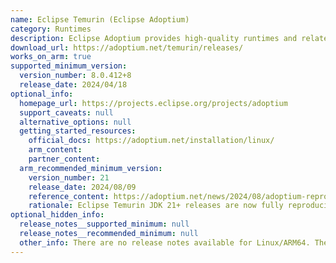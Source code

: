 ```yaml
---
name: Eclipse Temurin (Eclipse Adoptium)
category: Runtimes
description: Eclipse Adoptium provides high-quality runtimes and related technology to use within the Java ecosystem. The Eclipse Adoptium project is a continuation of the original AdoptOpenJDK mission, and Eclipse Temurin is the OpenJDK distribution from Adoptium.
download_url: https://adoptium.net/temurin/releases/
works_on_arm: true
supported_minimum_version:
  version_number: 8.0.412+8
  release_date: 2024/04/18
optional_info:
  homepage_url: https://projects.eclipse.org/projects/adoptium
  support_caveats: null
  alternative_options: null
  getting_started_resources:
    official_docs: https://adoptium.net/installation/linux/
    arm_content:
    partner_content:
  arm_recommended_minimum_version:
    version_number: 21
    release_date: 2024/08/09
    reference_content: https://adoptium.net/news/2024/08/adoptium-reproducible-verification-builds
    rationale: Eclipse Temurin JDK 21+ releases are now fully reproducible for many platforms, including Linux Aarch64. This ensures nothing malicious or unexpected is embedded in the binaries. This is a major milestone for transparency, security, and trustworthiness, especially for environments like Linux/Arm64 where deterministic builds can reduce platform-specific bugs.
optional_hidden_info:
  release_notes__supported_minimum: null
  release_notes__recommended_minimum: null
  other_info: There are no release notes available for Linux/ARM64. The minimum supported version in Temurin for AArch64 is 8.
---
```

